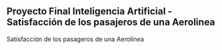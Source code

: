 ## Proyecto Final Inteligencia Artificial - Satisfacción de los pasajeros de una Aerolinea
Satisfacción de los pasageros de una Aerolínea
